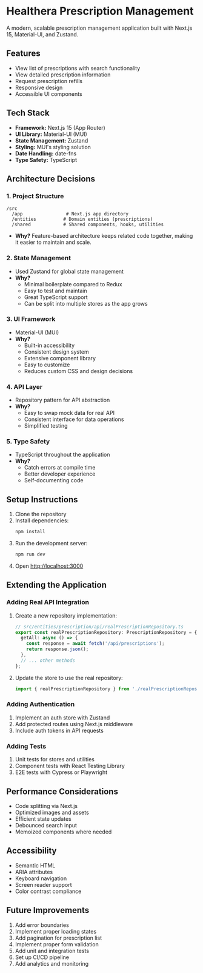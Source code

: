 # Healthera Prescription Management

A modern, scalable prescription management application built with Next.js 15, Material-UI, and Zustand.

## Features

- View list of prescriptions with search functionality
- View detailed prescription information
- Request prescription refills
- Responsive design
- Accessible UI components

## Tech Stack

- **Framework:** Next.js 15 (App Router)
- **UI Library:** Material-UI (MUI)
- **State Management:** Zustand
- **Styling:** MUI's styling solution
- **Date Handling:** date-fns
- **Type Safety:** TypeScript

## Architecture Decisions

### 1. Project Structure

```
/src
  /app                # Next.js app directory
  /entities          # Domain entities (prescriptions)
  /shared            # Shared components, hooks, utilities
```

- **Why?** Feature-based architecture keeps related code together, making it easier to maintain and scale.

### 2. State Management

- Used Zustand for global state management
- **Why?** 
  - Minimal boilerplate compared to Redux
  - Easy to test and maintain
  - Great TypeScript support
  - Can be split into multiple stores as the app grows

### 3. UI Framework

- Material-UI (MUI)
- **Why?**
  - Built-in accessibility
  - Consistent design system
  - Extensive component library
  - Easy to customize
  - Reduces custom CSS and design decisions

### 4. API Layer

- Repository pattern for API abstraction
- **Why?**
  - Easy to swap mock data for real API
  - Consistent interface for data operations
  - Simplified testing

### 5. Type Safety

- TypeScript throughout the application
- **Why?**
  - Catch errors at compile time
  - Better developer experience
  - Self-documenting code

## Setup Instructions

1. Clone the repository
2. Install dependencies:
   ```bash
   npm install
   ```
3. Run the development server:
   ```bash
   npm run dev
   ```
4. Open [http://localhost:3000](http://localhost:3000)

## Extending the Application

### Adding Real API Integration

1. Create a new repository implementation:
   ```typescript
   // src/entities/prescription/api/realPrescriptionRepository.ts
   export const realPrescriptionRepository: PrescriptionRepository = {
     getAll: async () => {
       const response = await fetch('/api/prescriptions');
       return response.json();
     },
     // ... other methods
   };
   ```

2. Update the store to use the real repository:
   ```typescript
   import { realPrescriptionRepository } from './realPrescriptionRepository';
   ```

### Adding Authentication

1. Implement an auth store with Zustand
2. Add protected routes using Next.js middleware
3. Include auth tokens in API requests

### Adding Tests

1. Unit tests for stores and utilities
2. Component tests with React Testing Library
3. E2E tests with Cypress or Playwright

## Performance Considerations

- Code splitting via Next.js
- Optimized images and assets
- Efficient state updates
- Debounced search input
- Memoized components where needed

## Accessibility

- Semantic HTML
- ARIA attributes
- Keyboard navigation
- Screen reader support
- Color contrast compliance

## Future Improvements

1. Add error boundaries
2. Implement proper loading states
3. Add pagination for prescription list
4. Implement proper form validation
5. Add unit and integration tests
6. Set up CI/CD pipeline
7. Add analytics and monitoring 